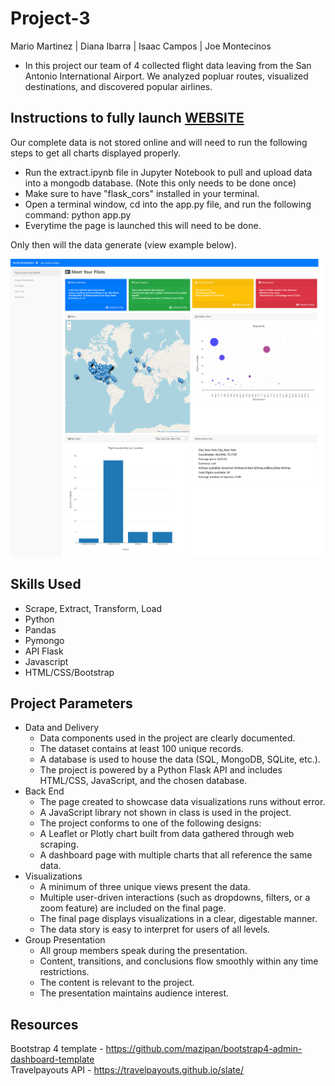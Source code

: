 # Project-3
Mario Martinez | Diana Ibarra | Isaac Campos | Joe Montecinos

- In this project our team of 4 collected flight data leaving from the San Antonio International Airport. We analyzed popluar routes, visualized destinations, and discovered popular airlines.

## Instructions to fully launch [WEBSITE](https://mariomtz0713.github.io/Project-3/)
Our complete data is not stored online and will need to run the following steps to get all charts displayed properly.
- Run the extract.ipynb file in Jupyter Notebook to pull and upload data into a mongodb database. (Note this only needs to be done once)
- Make sure to have "flask_cors" installed in your terminal.
- Open a terminal window, cd into the app.py file, and run the following command: python app.py
- Everytime the page is launched this will need to be done.

Only then will the data generate (view example below).

![Alt Text](Resources/website_capture.png)

## Skills Used
- Scrape, Extract, Transform, Load
- Python
- Pandas
- Pymongo
- API Flask
- Javascript
- HTML/CSS/Bootstrap

## Project Parameters
- Data and Delivery
  - Data components used in the project are clearly documented.
  - The dataset contains at least 100 unique records. 
  - A database is used to house the data (SQL, MongoDB, SQLite, etc.). 
  - The project is powered by a Python Flask API and includes HTML/CSS, JavaScript, and the chosen database.
- Back End
  - The page created to showcase data visualizations runs without error.
  - A JavaScript library not shown in class is used in the project. 
  - The project conforms to one of the following designs: 
  - A Leaflet or Plotly chart built from data gathered through web scraping.
  - A dashboard page with multiple charts that all reference the same data.
- Visualizations
  - A minimum of three unique views present the data.
  - Multiple user-driven interactions (such as dropdowns, filters, or a zoom feature) are included on the final page.
  - The final page displays visualizations in a clear, digestable manner. 
  - The data story is easy to interpret for users of all levels.
- Group Presentation 
  - All group members speak during the presentation. 
  - Content, transitions, and conclusions flow smoothly within any time restrictions. 
  - The content is relevant to the project. 
  - The presentation maintains audience interest.

## Resources
Bootstrap 4 template - https://github.com/mazipan/bootstrap4-admin-dashboard-template <br>
Travelpayouts API - https://travelpayouts.github.io/slate/